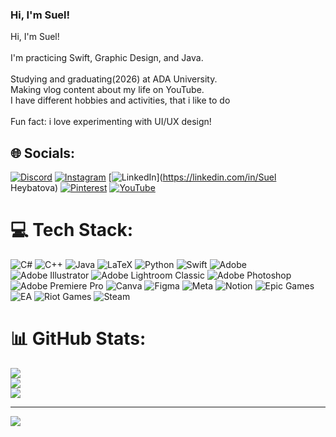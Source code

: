 ### Hi, I'm Suel!

Hi, I'm Suel!<br><br>I'm practicing Swift, Graphic Design, and Java.<br><br>Studying and graduating(2026) at ADA University. <br>Making vlog content about my life on YouTube.<br>I have different hobbies and activities, that i like to do<br><br>Fun fact: i love experimenting with UI/UX design!


## 🌐 Socials:
[![Discord](https://img.shields.io/badge/Discord-%237289DA.svg?logo=discord&logoColor=white)](https://discord.gg/suelka1) [![Instagram](https://img.shields.io/badge/Instagram-%23E4405F.svg?logo=Instagram&logoColor=white)](https://instagram.com/ssuelkka) [![LinkedIn](https://img.shields.io/badge/LinkedIn-%230077B5.svg?logo=linkedin&logoColor=white)](https://linkedin.com/in/Suel Heybatova) [![Pinterest](https://img.shields.io/badge/Pinterest-%23E60023.svg?logo=Pinterest&logoColor=white)](https://pinterest.com/suelka1) [![YouTube](https://img.shields.io/badge/YouTube-%23FF0000.svg?logo=YouTube&logoColor=white)](https://youtube.com/@UC1Zowvnwnph4WxZCT4nqjEA) 

# 💻 Tech Stack:
![C#](https://img.shields.io/badge/c%23-%23239120.svg?style=for-the-badge&logo=csharp&logoColor=white) ![C++](https://img.shields.io/badge/c++-%2300599C.svg?style=for-the-badge&logo=c%2B%2B&logoColor=white) ![Java](https://img.shields.io/badge/java-%23ED8B00.svg?style=for-the-badge&logo=openjdk&logoColor=white) ![LaTeX](https://img.shields.io/badge/latex-%23008080.svg?style=for-the-badge&logo=latex&logoColor=white) ![Python](https://img.shields.io/badge/python-3670A0?style=for-the-badge&logo=python&logoColor=ffdd54) ![Swift](https://img.shields.io/badge/swift-F54A2A?style=for-the-badge&logo=swift&logoColor=white) ![Adobe](https://img.shields.io/badge/adobe-%23FF0000.svg?style=for-the-badge&logo=adobe&logoColor=white) ![Adobe Illustrator](https://img.shields.io/badge/adobe%20illustrator-%23FF9A00.svg?style=for-the-badge&logo=adobe%20illustrator&logoColor=white) ![Adobe Lightroom Classic](https://img.shields.io/badge/Adobe%20Lightroom%20Classic-31A8FF.svg?style=for-the-badge&logo=Adobe%20Lightroom%20Classic&logoColor=white) ![Adobe Photoshop](https://img.shields.io/badge/adobe%20photoshop-%2331A8FF.svg?style=for-the-badge&logo=adobe%20photoshop&logoColor=white) ![Adobe Premiere Pro](https://img.shields.io/badge/Adobe%20Premiere%20Pro-9999FF.svg?style=for-the-badge&logo=Adobe%20Premiere%20Pro&logoColor=white) ![Canva](https://img.shields.io/badge/Canva-%2300C4CC.svg?style=for-the-badge&logo=Canva&logoColor=white) ![Figma](https://img.shields.io/badge/figma-%23F24E1E.svg?style=for-the-badge&logo=figma&logoColor=white) ![Meta](https://img.shields.io/badge/Meta-%230467DF.svg?style=for-the-badge&logo=Meta&logoColor=white) ![Notion](https://img.shields.io/badge/Notion-%23000000.svg?style=for-the-badge&logo=notion&logoColor=white) ![Epic Games](https://img.shields.io/badge/epicgames-%23313131.svg?style=for-the-badge&logo=epicgames&logoColor=white) ![EA](https://img.shields.io/badge/ea-%23000000.svg?style=for-the-badge&logo=ea&logoColor=white) ![Riot Games](https://img.shields.io/badge/riotgames-D32936.svg?style=for-the-badge&logo=riotgames&logoColor=white) ![Steam](https://img.shields.io/badge/steam-%23000000.svg?style=for-the-badge&logo=steam&logoColor=white)
# 📊 GitHub Stats:
![](https://github-readme-stats.vercel.app/api?username=suelheybatova1&theme=dark&hide_border=false&include_all_commits=false&count_private=false)<br/>
![](https://nirzak-streak-stats.vercel.app/?user=suelheybatova1&theme=dark&hide_border=false)<br/>
![](https://github-readme-stats.vercel.app/api/top-langs/?username=suelheybatova1&theme=dark&hide_border=false&include_all_commits=false&count_private=false&layout=compact)

---
[![](https://visitcount.itsvg.in/api?id=suelheybatova1&icon=0&color=3)](https://visitcount.itsvg.in)

<!-- Proudly created with GPRM ( https://gprm.itsvg.in ) -->
